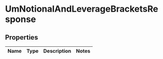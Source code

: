 

# UmNotionalAndLeverageBracketsResponse


## Properties

| Name | Type | Description | Notes |
|------------ | ------------- | ------------- | -------------|



